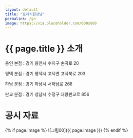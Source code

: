 ```yaml
---
layout: default
title: "프레시원강남"
permalink: /gn
image: https://via.placeholder.com/600x800
---
```


# {{ page.title }} 소개

용인 본점 : 경기 용인시 수지구 손곡로 20

평택 분점 : 경기 평택시 고덕면 고덕북로 203

하남 분점 : 경기 하남시 서하남로 268

판교 분점 : 경기 성남시 수정구 대왕판교로 856

# 공시 자료

{% if page.image %}
![그림00]({{ page.image }})
{% endif %}
